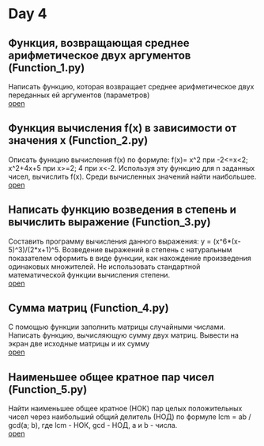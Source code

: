 # Day 4

## Функция, возвращающая среднее арифметическое двух аргументов (Function_1.py)
Написать функцию, которая возвращает среднее арифметическое двух переданных ей аргументов (параметров)<br>
[open](/Day4/Function_1.py)

## Функция вычисления f(x) в зависимости от значения x (Function_2.py)
Описать функцию вычисления f(x) по формуле:
f(x)= x^2 при -2<=x<2;
x^2+4x+5 при x>=2;
4 при x<-2.
Используя эту функцию для n заданных чисел, вычислить f(x). Среди вычисленных значений найти наибольшее.<br>
[open](/Day4/Function_2.py)

## Написать функцию возведения в степень и вычислить выражение (Function_3.py)
Составить программу вычисления данного выражения: y = (x^6*(x-5)^3)/(2*x+1)^5. 
Возведение выражений в степень с натуральным показателем оформить в виде функции, как нахождение произведения одинаковых множителей. 
Не использовать стандартной математической функции вычисления степени.<br>
[open](/Day4/Function_3.py)

## Сумма матриц (Function_4.py)
С помощью функции заполнить матрицы случайными числами. 
Написать функцию, вычисляющую сумму двух матриц. 
Вывести на экран две исходные матрицы и их сумму<br>
[open](/Day4/Function_4.py)

## Наименьшее общее кратное пар чисел (Function_5.py)
Найти наименьшее общее кратное (НОК) пар целых положительных чисел
через наибольший общий делитель (НОД) по формуле lcm = ab / gcd(a; b),
где lcm - НОК, gcd - НОД, a и b - числа.<br>
[open](/Day4/Function_5.py)